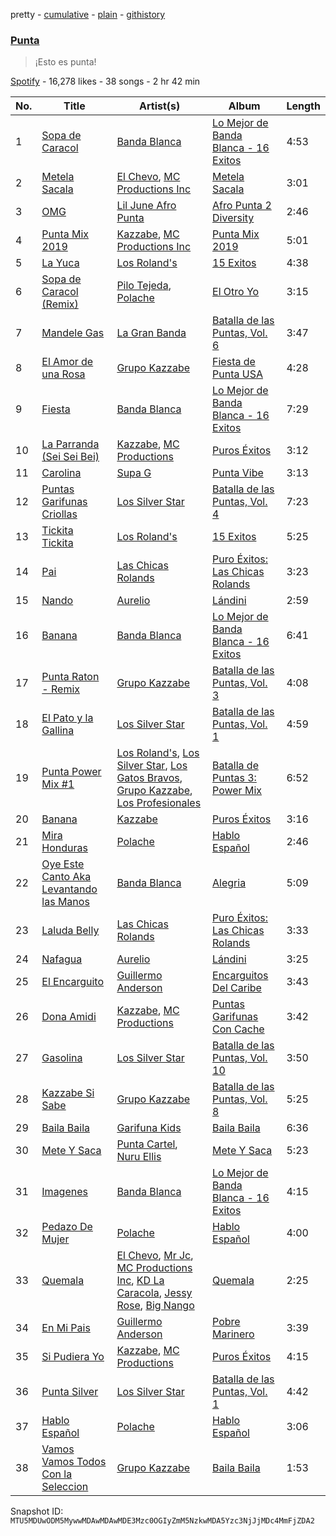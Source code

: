 pretty - [cumulative](/playlists/cumulative/37i9dQZF1DWTOCFhDS6muW.md) - [plain](/playlists/plain/37i9dQZF1DWTOCFhDS6muW) - [githistory](https://github.githistory.xyz/mackorone/spotify-playlist-archive/blob/main/playlists/plain/37i9dQZF1DWTOCFhDS6muW)

### [Punta](https://open.spotify.com/playlist/37i9dQZF1DWTOCFhDS6muW)

> ¡Esto es punta!

[Spotify](https://open.spotify.com/user/spotify) - 16,278 likes - 38 songs - 2 hr 42 min

| No. | Title | Artist(s) | Album | Length |
|---|---|---|---|---|
| 1 | [Sopa de Caracol](https://open.spotify.com/track/4V8uHuLaBRxQ02H4YNCOO7) | [Banda Blanca](https://open.spotify.com/artist/1Ykx49KpY0FqIXUwyuD3TJ) | [Lo Mejor de Banda Blanca \- 16 Exitos](https://open.spotify.com/album/696Y05qV9YgqTqA8gPmY20) | 4:53 |
| 2 | [Metela Sacala](https://open.spotify.com/track/3xaCZSSnVHUNIHQab4YdVz) | [El Chevo](https://open.spotify.com/artist/2vC9dN2ebF9lBbAFlIUeL4), [MC Productions Inc](https://open.spotify.com/artist/4pqKYtU6pamrZUuTWaaRgA) | [Metela Sacala](https://open.spotify.com/album/1IWoViU3wYy3dVcoMdNh93) | 3:01 |
| 3 | [OMG](https://open.spotify.com/track/4CHL91BCEIgpqGS8ii1sqN) | [Lil June Afro Punta](https://open.spotify.com/artist/1GGJqRN2ghXJ2w83Nf6FMS) | [Afro Punta 2 Diversity](https://open.spotify.com/album/7i3icRBoz4sIUhFQsYbjWw) | 2:46 |
| 4 | [Punta Mix 2019](https://open.spotify.com/track/5LP391Nx0za8MUzi9WynnX) | [Kazzabe](https://open.spotify.com/artist/758FKId0OeNnHwnFP2pwFv), [MC Productions Inc](https://open.spotify.com/artist/4pqKYtU6pamrZUuTWaaRgA) | [Punta Mix 2019](https://open.spotify.com/album/1yUOla9I4KEqzzAJH9JgW7) | 5:01 |
| 5 | [La Yuca](https://open.spotify.com/track/04DMd80zGUt5W21LDDQTI8) | [Los Roland's](https://open.spotify.com/artist/5Gczy2Me3LRBiQG5L1egQc) | [15 Exitos](https://open.spotify.com/album/2IngTHJIfGVYyVWDVplvIr) | 4:38 |
| 6 | [Sopa de Caracol \(Remix\)](https://open.spotify.com/track/6NQt5wVpaE1dcwfYmjce7L) | [Pilo Tejeda](https://open.spotify.com/artist/0XVYCj51XvKccyphzKQOAc), [Polache](https://open.spotify.com/artist/407pHQytUNjAXT1tm0AyzY) | [El Otro Yo](https://open.spotify.com/album/6ybT0RRByP5X6ogdQioyaQ) | 3:15 |
| 7 | [Mandele Gas](https://open.spotify.com/track/75XWB4hpjYqw7beNddHhhe) | [La Gran Banda](https://open.spotify.com/artist/7bUAuQ2SZDbUbRgEPPeBBo) | [Batalla de las Puntas, Vol\. 6](https://open.spotify.com/album/5zKgSHI93j3BpGncORJ87T) | 3:47 |
| 8 | [El Amor de una Rosa](https://open.spotify.com/track/1PZrgNt6DYEcKhK3PHUngt) | [Grupo Kazzabe](https://open.spotify.com/artist/5BclDYLlC8kap9AJhDWca3) | [Fiesta de Punta USA](https://open.spotify.com/album/08CZ6kTp8bTgIWmmMryA0s) | 4:28 |
| 9 | [Fiesta](https://open.spotify.com/track/0DekuxPNx9ImAWQHXldJ9P) | [Banda Blanca](https://open.spotify.com/artist/1Ykx49KpY0FqIXUwyuD3TJ) | [Lo Mejor de Banda Blanca \- 16 Exitos](https://open.spotify.com/album/696Y05qV9YgqTqA8gPmY20) | 7:29 |
| 10 | [La Parranda \(Sei Sei Bei\)](https://open.spotify.com/track/3llzQNADFAhTK81sdx2rqR) | [Kazzabe](https://open.spotify.com/artist/758FKId0OeNnHwnFP2pwFv), [MC Productions](https://open.spotify.com/artist/00d2syfoHzArTNnxKOMav4) | [Puros Éxitos](https://open.spotify.com/album/7iI8ptAWVpe9WWhoIlHOZ7) | 3:12 |
| 11 | [Carolina](https://open.spotify.com/track/3EpsFoq6ZFEQREYblovfHZ) | [Supa G](https://open.spotify.com/artist/4lJKjqL2fCL4yfNyKhm1sB) | [Punta Vibe](https://open.spotify.com/album/3IJe0vVXjgILY9PMAhrN5f) | 3:13 |
| 12 | [Puntas Garifunas Criollas](https://open.spotify.com/track/1dIQDYKOOoE4GuUXO5ReV9) | [Los Silver Star](https://open.spotify.com/artist/6CTqFWJlzyKHtEcVfdLMsP) | [Batalla de las Puntas, Vol\. 4](https://open.spotify.com/album/1vEUcr8MsYafqKDkSF4ptW) | 7:23 |
| 13 | [Tickita Tickita](https://open.spotify.com/track/0FELqIlEc43GwHNp5RjldW) | [Los Roland's](https://open.spotify.com/artist/5Gczy2Me3LRBiQG5L1egQc) | [15 Exitos](https://open.spotify.com/album/2IngTHJIfGVYyVWDVplvIr) | 5:25 |
| 14 | [Pai](https://open.spotify.com/track/4o4I53Z5NypMoz5MTsY3Ij) | [Las Chicas Rolands](https://open.spotify.com/artist/3EvFD7zFZPxbFpwmhSUrYz) | [Puro Éxitos: Las Chicas Rolands](https://open.spotify.com/album/6Y2FqU0PxqvjQkYeACquud) | 3:23 |
| 15 | [Nando](https://open.spotify.com/track/4mhUu9hEcGeXsNJZfGGxsH) | [Aurelio](https://open.spotify.com/artist/1N1LP4R1T5AIr33dtUB00h) | [Lándini](https://open.spotify.com/album/0abBxaGEwuTKkBjTVAysJs) | 2:59 |
| 16 | [Banana](https://open.spotify.com/track/2dflysZU7k5JZk47QeKHCH) | [Banda Blanca](https://open.spotify.com/artist/1Ykx49KpY0FqIXUwyuD3TJ) | [Lo Mejor de Banda Blanca \- 16 Exitos](https://open.spotify.com/album/696Y05qV9YgqTqA8gPmY20) | 6:41 |
| 17 | [Punta Raton \- Remix](https://open.spotify.com/track/614aWj40s31E4Vc4lGBDd0) | [Grupo Kazzabe](https://open.spotify.com/artist/5BclDYLlC8kap9AJhDWca3) | [Batalla de las Puntas, Vol\. 3](https://open.spotify.com/album/0kquKUN0kfVN1NX7157B3R) | 4:08 |
| 18 | [El Pato y la Gallina](https://open.spotify.com/track/03Q4wMa2PzvRfgiwJjAJmW) | [Los Silver Star](https://open.spotify.com/artist/6CTqFWJlzyKHtEcVfdLMsP) | [Batalla de las Puntas, Vol\. 1](https://open.spotify.com/album/09uhrRQqKBnW5ugfapzP7C) | 4:59 |
| 19 | [Punta Power Mix \#1](https://open.spotify.com/track/6ShPz1zUeNRSvqd1PEDbGA) | [Los Roland's](https://open.spotify.com/artist/5Gczy2Me3LRBiQG5L1egQc), [Los Silver Star](https://open.spotify.com/artist/6CTqFWJlzyKHtEcVfdLMsP), [Los Gatos Bravos](https://open.spotify.com/artist/23x4x5UNEViCHjSH5OjBFL), [Grupo Kazzabe](https://open.spotify.com/artist/5BclDYLlC8kap9AJhDWca3), [Los Profesionales](https://open.spotify.com/artist/1TqVXHYQ9N6jdjW0cWDbzs) | [Batalla de Puntas 3: Power Mix](https://open.spotify.com/album/61cxt6Q8r6STi4zsGVsKZT) | 6:52 |
| 20 | [Banana](https://open.spotify.com/track/6jceTQXwTqbj4BJGJdlbvg) | [Kazzabe](https://open.spotify.com/artist/758FKId0OeNnHwnFP2pwFv) | [Puros Éxitos](https://open.spotify.com/album/7iI8ptAWVpe9WWhoIlHOZ7) | 3:16 |
| 21 | [Mira Honduras](https://open.spotify.com/track/0FbnL9EfyZFhJGorVG7GQg) | [Polache](https://open.spotify.com/artist/407pHQytUNjAXT1tm0AyzY) | [Hablo Español](https://open.spotify.com/album/4udLcy2RzMNeJ9wlUu6RXh) | 2:46 |
| 22 | [Oye Este Canto Aka Levantando las Manos](https://open.spotify.com/track/6VHH8EZHnvE2QcL0pipwhY) | [Banda Blanca](https://open.spotify.com/artist/1Ykx49KpY0FqIXUwyuD3TJ) | [Alegria](https://open.spotify.com/album/05bmKOrqr3sL0fDM3pOXQW) | 5:09 |
| 23 | [Laluda Belly](https://open.spotify.com/track/3IpmaBjOYg4SRJHS7HXnSa) | [Las Chicas Rolands](https://open.spotify.com/artist/3EvFD7zFZPxbFpwmhSUrYz) | [Puro Éxitos: Las Chicas Rolands](https://open.spotify.com/album/6Y2FqU0PxqvjQkYeACquud) | 3:33 |
| 24 | [Nafagua](https://open.spotify.com/track/5pbizIzZ5pjYbObsSdixW4) | [Aurelio](https://open.spotify.com/artist/1N1LP4R1T5AIr33dtUB00h) | [Lándini](https://open.spotify.com/album/0abBxaGEwuTKkBjTVAysJs) | 3:25 |
| 25 | [El Encarguito](https://open.spotify.com/track/4HVA1hDrurIxBFUShrL4if) | [Guillermo Anderson](https://open.spotify.com/artist/6rxRjKb9HsicUr844FIfpy) | [Encarguitos Del Caribe](https://open.spotify.com/album/2ma5OpIYAH0fZm3H23krvR) | 3:43 |
| 26 | [Dona Amidi](https://open.spotify.com/track/5Q7E9uJFVw7CEuvCG0W9A5) | [Kazzabe](https://open.spotify.com/artist/758FKId0OeNnHwnFP2pwFv), [MC Productions](https://open.spotify.com/artist/00d2syfoHzArTNnxKOMav4) | [Puntas Garifunas Con Cache](https://open.spotify.com/album/7EYnYfNJDRBLWaos0NGw8l) | 3:42 |
| 27 | [Gasolina](https://open.spotify.com/track/56AynhuITWeIpfjczp8SPu) | [Los Silver Star](https://open.spotify.com/artist/6CTqFWJlzyKHtEcVfdLMsP) | [Batalla de las Puntas, Vol\. 10](https://open.spotify.com/album/5GTHEoUqGOqsE0tIwLcz0I) | 3:50 |
| 28 | [Kazzabe Si Sabe](https://open.spotify.com/track/62EVmDdeHE4eh3BrjnTSvA) | [Grupo Kazzabe](https://open.spotify.com/artist/5BclDYLlC8kap9AJhDWca3) | [Batalla de las Puntas, Vol\. 8](https://open.spotify.com/album/3vmeY6fDHyZ0zSe3mTEEBX) | 5:25 |
| 29 | [Baila Baila](https://open.spotify.com/track/6h5a02bpNo0UKpMLWcXTEl) | [Garifuna Kids](https://open.spotify.com/artist/6OfSdKAmgozL3jAzHmszxo) | [Baila Baila](https://open.spotify.com/album/2NfTKjVHOCQTYFfvTRjL8W) | 6:36 |
| 30 | [Mete Y Saca](https://open.spotify.com/track/7tez2Argy2je4NUQM9eK3y) | [Punta Cartel](https://open.spotify.com/artist/0WJay6Qc1qWjeppQf2TvyM), [Nuru Ellis](https://open.spotify.com/artist/294f384g9SS0tGK9OFn4FN) | [Mete Y Saca](https://open.spotify.com/album/5UPMmxiqYZOmZoy4yAtFXm) | 5:23 |
| 31 | [Imagenes](https://open.spotify.com/track/563dJNGXjnh8SPRmC5plaH) | [Banda Blanca](https://open.spotify.com/artist/1Ykx49KpY0FqIXUwyuD3TJ) | [Lo Mejor de Banda Blanca \- 16 Exitos](https://open.spotify.com/album/696Y05qV9YgqTqA8gPmY20) | 4:15 |
| 32 | [Pedazo De Mujer](https://open.spotify.com/track/5neKwHtMhfMCggUrlxrVwW) | [Polache](https://open.spotify.com/artist/407pHQytUNjAXT1tm0AyzY) | [Hablo Español](https://open.spotify.com/album/4udLcy2RzMNeJ9wlUu6RXh) | 4:00 |
| 33 | [Quemala](https://open.spotify.com/track/3cOelkO6uChynlAKzOSu8D) | [El Chevo](https://open.spotify.com/artist/2vC9dN2ebF9lBbAFlIUeL4), [Mr Jc](https://open.spotify.com/artist/42TNOe97Vn2D6OgjNpaxZc), [MC Productions Inc](https://open.spotify.com/artist/4pqKYtU6pamrZUuTWaaRgA), [KD La Caracola](https://open.spotify.com/artist/4C1zea33GCcaanKPvTbiGy), [Jessy Rose](https://open.spotify.com/artist/70GCrueLWPqtr0HhlyIFAD), [Big Nango](https://open.spotify.com/artist/2pjdmFwCoCFDonp4u6TJEH) | [Quemala](https://open.spotify.com/album/0QHUbFYSwO6Y1WmmDulDEg) | 2:25 |
| 34 | [En Mi Pais](https://open.spotify.com/track/78inhCoJFx1M9ZRBG6Nbhp) | [Guillermo Anderson](https://open.spotify.com/artist/6rxRjKb9HsicUr844FIfpy) | [Pobre Marinero](https://open.spotify.com/album/6PISCk0SEOHNFHheKDmUFj) | 3:39 |
| 35 | [Si Pudiera Yo](https://open.spotify.com/track/6hOVsyMdpk2aZK6zcKnXMK) | [Kazzabe](https://open.spotify.com/artist/758FKId0OeNnHwnFP2pwFv), [MC Productions](https://open.spotify.com/artist/00d2syfoHzArTNnxKOMav4) | [Puros Éxitos](https://open.spotify.com/album/7iI8ptAWVpe9WWhoIlHOZ7) | 4:15 |
| 36 | [Punta Silver](https://open.spotify.com/track/6t4Sbn7GLk3yR8UnGFIZr0) | [Los Silver Star](https://open.spotify.com/artist/6CTqFWJlzyKHtEcVfdLMsP) | [Batalla de las Puntas, Vol\. 1](https://open.spotify.com/album/4uQrzFTwSjQahcjRUrAdoD) | 4:42 |
| 37 | [Hablo Español](https://open.spotify.com/track/7g4O8xQEMzHDkLmP0YrG14) | [Polache](https://open.spotify.com/artist/407pHQytUNjAXT1tm0AyzY) | [Hablo Español](https://open.spotify.com/album/4udLcy2RzMNeJ9wlUu6RXh) | 3:06 |
| 38 | [Vamos Vamos Todos Con la Seleccion](https://open.spotify.com/track/68qPcByui0DvzHLxZKuVzl) | [Grupo Kazzabe](https://open.spotify.com/artist/5BclDYLlC8kap9AJhDWca3) | [Baila Baila](https://open.spotify.com/album/4p7cukDbJpuArJP7IGsYvo) | 1:53 |

Snapshot ID: `MTU5MDUwODM5MywwMDAwMDAwMDE3Mzc0OGIyZmM5NzkwMDA5Yzc3NjJjMDc4MmFjZDA2`
